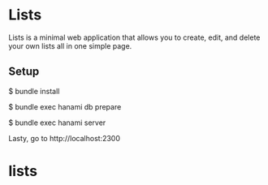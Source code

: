 # Lists
Lists is a minimal web application that allows you to create, edit, and delete your own lists all in one simple page.

## Setup

  $ bundle install

  $ bundle exec hanami db prepare

  $ bundle exec hanami server

Lasty, go to http://localhost:2300


# lists
